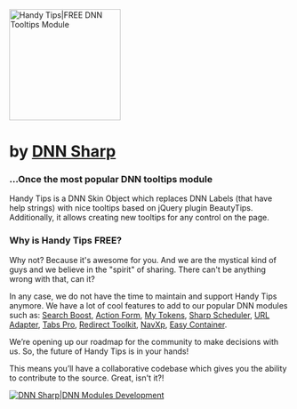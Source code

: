 <a href="http://www.dnnsharp.com/dnn/modules/handy-tooltips">
<img src="http://static.dnnsharp.com/logo/dnn-modules/handy-tooltips-400x400t.png" alt="Handy Tips|FREE DNN Tooltips Module" width="200"></a>
<h1> by <a href="http://www.dnnsharp.com/dnn/modules/fastshot-gallery">DNN Sharp</a></h1>

<h3>...Once the most popular DNN tooltips module</h3>

Handy Tips is a DNN Skin Object which replaces DNN Labels (that have help strings) with nice tooltips 
based on jQuery plugin BeautyTips. Additionally, it allows creating new tooltips for any control on the page.

<h3>Why is Handy Tips FREE?</h3>

Why not? Because it's awesome for you. And we are the mystical kind of guys and we believe in the "spirit" of sharing. 
There can't be anything wrong with that, can it?

In any case, we do not have the time to maintain and support Handy Tips anymore. We have a lot of cool features to add
to our popular DNN modules such as:
<a href="http://www.dnnsharp.com/dnn/modules/search-boost">Search Boost</a>,
<a href="http://www.dnnsharp.com/dnn/modules/action-form-builder">Action Form</a>,
<a href="http://www.dnnsharp.com/dnn/modules/my-custom-tokens">My Tokens</a>,
<a href="http://www.dnnsharp.com/dnn/modules/sharp-task-scheduler">Sharp Scheduler</a>,
<a href="http://www.dnnsharp.com/dnn/modules/seo-rewriter/url-adapter">URL Adapter</a>,
<a href="http://www.dnnsharp.com/dnn/modules/tabs-pro">Tabs Pro</a>,
<a href="http://www.dnnsharp.com/dnn/modules/workflow-segementation/redirect-toolkit">Redirect Toolkit</a>,
<a href="http://www.dnnsharp.com/dnn/modules/navxp-menus">NavXp</a>,
<a href="http://www.dnnsharp.com/dnn/modules/easy-container">Easy Container</a>.

We’re opening up our roadmap for the community to make decisions with us. So, the future of Handy Tips is in your hands!

This means you’ll have a collaborative codebase which gives you the ability to contribute to the source. Great, isn't it?!

<a href="http://www.dnnsharp.com/">
<img src="http://static.dnnsharp.com/logo/dnnsharp-v1-200.png" alt=" DNN Sharp|DNN Modules Development"></a>



